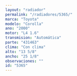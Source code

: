 ```yaml
---
layout: "radiador"
permalink: "/radiadores/5365/"
marca: "Toyota"
modelo: "Corolla"
ano: "2000"
motor: "L4 1.6"
transmision: "Automática"
parte: "431463"
clima: "Con clima"
alto: "13 5/8"
ancho: "25 1/8"
observaciones: ""
id: "5365"
---
```



